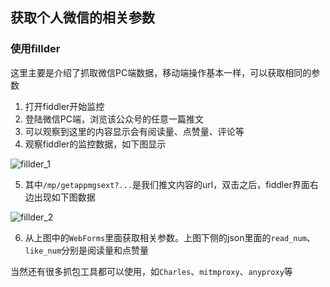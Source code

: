 ## 获取个人微信的相关参数

### 使用fillder

这里主要是介绍了抓取微信PC端数据，移动端操作基本一样，可以获取相同的参数

1. 打开fiddler开始监控
2. 登陆微信PC端，浏览该公众号的任意一篇推文
3. 可以观察到这里的内容显示会有阅读量、点赞量、评论等
4. 观察fiddler的监控数据，如下图显示

![fillder_1](https://raw.githubusercontent.com/wnma3mz/wechat_articles_spider/master/img/fillder_1.png)

5. 其中`/mp/getappmgsext?...`是我们推文内容的url，双击之后，fiddler界面右边出现如下图数据

![fillder_2](https://raw.githubusercontent.com/wnma3mz/wechat_articles_spider/master/img/fillder_2.png)

6.  从上图中的`WebForms`里面获取相关参数。上图下侧的json里面的`read_num`、`like_num`分别是阅读量和点赞量

当然还有很多抓包工具都可以使用，如`Charles`、`mitmproxy`、`anyproxy`等